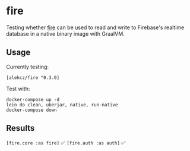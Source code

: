 # fire

Testing whether [fire](https://github.com/alekcz/fire) can be used to
read and write to Firebase's realtime database in a native binary
image with GraalVM.

## Usage

Currently testing:

    [alekcz/fire "0.3.0]

Test with:

    docker-compose up -d
    lein do clean, uberjar, native, run-native
    docker-compose down

## Results

`[fire.core :as fire]` :white_check_mark:
`[fire.auth :as auth]` :white_check_mark:
